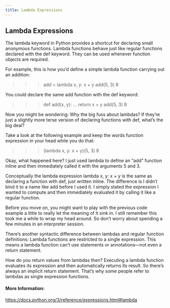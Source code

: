 ```yaml
---
title: Lambda Expressions
---
```

## Lambda Expressions

The lambda keyword in Python provides a shortcut for declaring small anonymous functions. Lambda functions behave just like regular functions declared with the def keyword. They can be used whenever function objects are required.

For example, this is how you’d define a simple lambda function carrying out an addition:

>>> add = lambda x, y: x + y
>>> add(5, 3)
8

You could declare the same add function with the def keyword:

>>> def add(x, y):
...     return x + y
>>> add(5, 3)
8

Now you might be wondering: Why the big fuss about lambdas? If they’re just a slightly more terse version of declaring functions with def, what’s the big deal?

Take a look at the following example and keep the words function expression in your head while you do that:

>>> (lambda x, y: x + y)(5, 3)
8

Okay, what happened here? I just used lambda to define an “add” function inline and then immediately called it with the arguments 5 and 3.

Conceptually the lambda expression lambda x, y: x + y is the same as declaring a function with def, just written inline. The difference is I didn’t bind it to a name like add before I used it. I simply stated the expression I wanted to compute and then immediately evaluated it by calling it like a regular function.

Before you move on, you might want to play with the previous code example a little to really let the meaning of it sink in. I still remember this took me a while to wrap my head around. So don’t worry about spending a few minutes in an interpreter session.

There’s another syntactic difference between lambdas and regular function definitions: Lambda functions are restricted to a single expression. This means a lambda function can’t use statements or annotations—not even a return statement.

How do you return values from lambdas then? Executing a lambda function evaluates its expression and then automatically returns its result. So there’s always an implicit return statement. That’s why some people refer to lambdas as single expression functions.

#### More Information:
https://docs.python.org/3/reference/expressions.html#lambda
